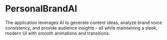 # PersonalBrandAI
The application leverages AI to generate content ideas, analyze brand voice consistency, and provide audience insights - all while maintaining a sleek, modern UI with smooth animations and transitions.
